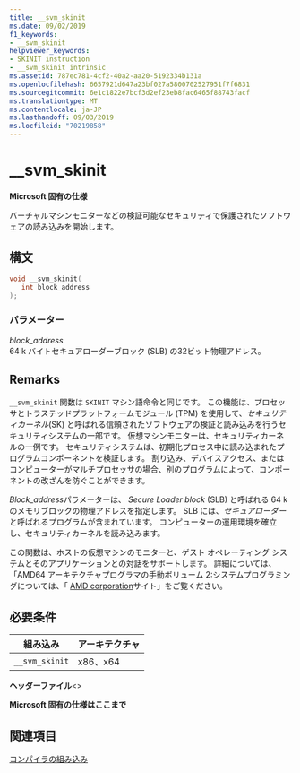 ```yaml
---
title: __svm_skinit
ms.date: 09/02/2019
f1_keywords:
- __svm_skinit
helpviewer_keywords:
- SKINIT instruction
- __svm_skinit intrinsic
ms.assetid: 787ec781-4cf2-40a2-aa20-5192334b131a
ms.openlocfilehash: 6657921d647a23bf027a5800702527951f7f6831
ms.sourcegitcommit: 6e1c1822e7bcf3d2ef23eb8fac6465f88743facf
ms.translationtype: MT
ms.contentlocale: ja-JP
ms.lasthandoff: 09/03/2019
ms.locfileid: "70219858"
---
```

# <a name="__svm_skinit"></a>__svm_skinit

**Microsoft 固有の仕様**

バーチャルマシンモニターなどの検証可能なセキュリティで保護されたソフトウェアの読み込みを開始します。

## <a name="syntax"></a>構文

```C
void __svm_skinit(
   int block_address
);
```

### <a name="parameters"></a>パラメーター

*block_address*\
64 k バイトセキュアローダーブロック (SLB) の32ビット物理アドレス。

## <a name="remarks"></a>Remarks

`__svm_skinit` 関数は `SKINIT` マシン語命令と同じです。 この機能は、プロセッサとトラステッドプラットフォームモジュール (TPM) を使用して、*セキュリティカーネル*(SK) と呼ばれる信頼されたソフトウェアの検証と読み込みを行うセキュリティシステムの一部です。 仮想マシンモニターは、セキュリティカーネルの一例です。 セキュリティシステムは、初期化プロセス中に読み込まれたプログラムコンポーネントを検証します。 割り込み、デバイスアクセス、またはコンピューターがマルチプロセッサの場合、別のプログラムによって、コンポーネントの改ざんを防ぐことができます。

*Block_address*パラメーターは、 *Secure Loader block* (SLB) と呼ばれる 64 k のメモリブロックの物理アドレスを指定します。 SLB には、*セキュアローダー*と呼ばれるプログラムが含まれています。 コンピューターの運用環境を確立し、セキュリティカーネルを読み込みます。

この関数は、ホストの仮想マシンのモニターと、ゲスト オペレーティング システムとそのアプリケーションとの対話をサポートします。 詳細については、「AMD64 アーキテクチャプログラマの手動ボリューム 2:システムプログラミングについては、「 [AMD corporation](https://developer.amd.com/resources/developer-guides-manuals/)サイト」をご覧ください。

## <a name="requirements"></a>必要条件

|組み込み|アーキテクチャ|
|---------------|------------------|
|`__svm_skinit`|x86、x64|

**ヘッダーファイル**\<>

**Microsoft 固有の仕様はここまで**

## <a name="see-also"></a>関連項目

[コンパイラの組み込み](../intrinsics/compiler-intrinsics.md)
